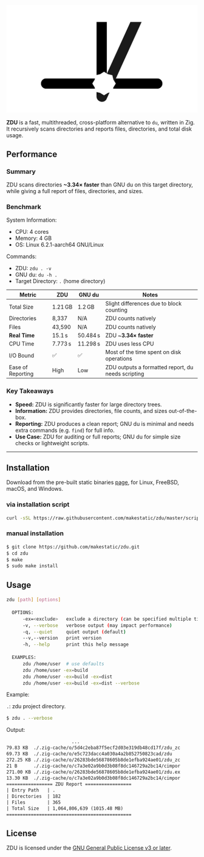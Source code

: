 ![ZDU](doc/assets/logo.jpg)

**ZDU** is a fast, multithreaded, cross-platform alternative to `du`, written in Zig. It recursively scans directories and reports files, directories, and total disk usage.

## Performance 

### Summary
ZDU scans directories **~3.34× faster** than GNU du on this target directory, while giving a full report of files, directories, and sizes.


### Benchmark
System Information:
- CPU: 4 cores
- Memory: 4 GB
- OS: Linux 6.2.1-aarch64 GNU/Linux

Commands:
- ZDU: `zdu . -v`
- GNU du: `du -h .`
- Target Directory: `.` (home directory)


| Metric             | **ZDU**       | **GNU du**     | Notes |
|-------------------|---------------|----------------|------|
| Total Size        | 1.21 GB       | 1.2 GB         | Slight differences due to block counting |
| Directories       | 8,337         | N/A            | ZDU counts natively |
| Files             | 43,590        | N/A            | ZDU counts natively |
| **Real Time**     | 15.1 s        | 50.484 s       | ZDU ~**3.34× faster** |
| CPU Time          | 7.773 s       | 11.298 s       | ZDU uses less CPU |
| I/O Bound         | ✅            | ✅             | Most of the time spent on disk operations |
| Ease of Reporting | High          | Low            | ZDU outputs a formatted report, du needs scripting |

### Key Takeaways
- **Speed:** ZDU is significantly faster for large directory trees.
- **Information:** ZDU provides directories, file counts, and sizes out-of-the-box.
- **Reporting:** ZDU produces a clean report; GNU du is minimal and needs extra commands (e.g. `find`) for full info.
- **Use Case:** ZDU for auditing or full reports; GNU du for simple size checks or lightweight scripts.

---

## Installation

Download from the pre-built static binaries [page](https://github.com/makestatic/zdu/releases), for Linux, FreeBSD, macOS, and Windows.

### via installation script
```bash
curl -sSL https://raw.githubusercontent.com/makestatic/zdu/master/scripts/install.sh | bash
```

### manual installation 
```bash
$ git clone https://github.com/makestatic/zdu.git
$ cd zdu
$ make
$ sudo make install
```

## Usage
```bash
zdu [path] [options]

  OPTIONS:
      -ex=<exclude>   exclude a directory (can be specified multiple times)
      -v, --verbose   verbose output (may impact performance)
      -q, --quiet     quiet output (default)
      --v,--version   print version
      -h, --help      print this help message

  EXAMPLES:
      zdu /home/user  # use defaults
      zdu /home/user -ex=build
      zdu /home/user -ex=build -ex=dist
      zdu /home/user -ex=build -ex=dist --verbose
```

Example:

`.`: zdu project directory.

```bash
$ zdu . --verbose
```

Output:
```text
                        ...
79.83 KB  ./.zig-cache/o/5d4c2eba87f5ecf2d03e319db48cd17f/zdu_zc
69.73 KB  ./.zig-cache/o/e5c723dacc4a030a4a2b852750823cad/zdu
272.25 KB ./.zig-cache/o/26283bde56878605b8de1efba924ae01/zdu_zc
21 B      ./.zig-cache/o/c7a3e02a9b0d3b08f8dc146729a2bc14/cimpor
271.00 KB ./.zig-cache/o/26283bde56878605b8de1efba924ae01/zdu.ex
13.30 KB  ./.zig-cache/o/c7a3e02a9b0d3b08f8dc146729a2bc14/cimpor
================= ZDU Report =================
| Entry Path   | .
| Directories  | 182
| Files        | 365
| Total Size   | 1,064,806,639 (1015.48 MB)
==============================================
```

## License
ZDU is licensed under the [GNU General Public License v3 or later](https://www.gnu.org/licenses/gpl-3.0.en.html).
